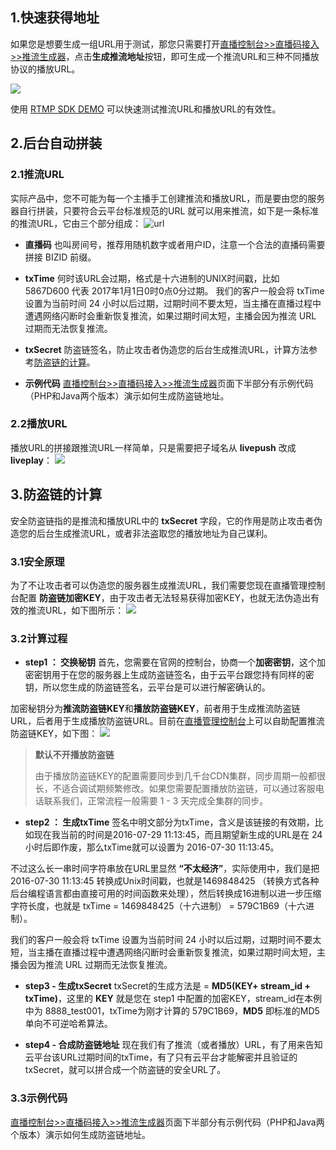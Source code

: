## 1.快速获得地址
如果您是想要生成一组URL用于测试，那您只需要打开[直播控制台>>直播码接入>>推流生成器](http://console.tce.fsphere.cn/live/livecodemanage)，点击**生成推流地址**按钮，即可生成一个推流URL和三种不同播放协议的播放URL。

![](http://imgcache.tcecqpoc.fsphere.cn/image/mc.qcloudimg.com/static/img/98b9b659be67a9ac32384b606ace943f/image.png)


使用 [RTMP SDK DEMO](http://tcecqpoc.fsphere.cn/document/product/454/6555) 可以快速测试推流URL和播放URL的有效性。


## 2.后台自动拼装

### 2.1推流URL 
实际产品中，您不可能为每一个主播手工创建推流和播放URL，而是要由您的服务器自行拼装，只要符合云平台标准规范的URL 就可以用来推流，如下是一条标准的推流URL，它由三个部分组成：
 ![url](http://imgcache.tcecqpoc.fsphere.cn/image/mc.qcloudimg.com/static/img/6b4fd09ab2c7d6f1503070f8c994f4e0/image.png)

- **直播码**
也叫房间号，推荐用随机数字或者用户ID，注意一个合法的直播码需要拼接 BIZID 前缀。

- **txTime**
何时该URL会过期，格式是十六进制的UNIX时间戳，比如 5867D600 代表 2017年1月1日0时0点0分过期。  我们的客户一般会将 txTime 设置为当前时间 24 小时以后过期，过期时间不要太短，当主播在直播过程中遭遇网络闪断时会重新恢复推流，如果过期时间太短，主播会因为推流 URL 过期而无法恢复推流。

- **txSecret**
防盗链签名，防止攻击者伪造您的后台生成推流URL，计算方法参考[防盗链的计算](#.E9.98.B2.E7.9B.97.E9.93.BE.E7.9A.84.E8.AE.A1.E7.AE.97.EF.BC.9F)。

- **示例代码**
[直播控制台>>直播码接入>>推流生成器](http://console.tce.fsphere.cn/live/livecodemanage)页面下半部分有示例代码（PHP和Java两个版本）演示如何生成防盗链地址。

### 2.2播放URL
播放URL的拼接跟推流URL一样简单，只是需要把子域名从 **livepush** 改成 **liveplay**：
![](http://imgcache.tcecqpoc.fsphere.cn/image/mc.qcloudimg.com/static/img/b7d8744654af4a174edf47f8998348a4/image.png)

## 3.防盗链的计算
安全防盗链指的是推流和播放URL中的 **txSecret** 字段，它的作用是防止攻击者伪造您的后台生成推流URL，或者非法盗取您的播放地址为自己谋利。

### 3.1安全原理
为了不让攻击者可以伪造您的服务器生成推流URL，我们需要您现在直播管理控制台配置 **防盗链加密KEY**，由于攻击者无法轻易获得加密KEY，也就无法伪造出有效的推流URL，如下图所示：
![](http://imgcache.tcecqpoc.fsphere.cn/image/mccdn.qcloud.com/static/img/4ea1512fd335f68f30cca0a01e902966/image.png)


### 3.2计算过程
- **step1 ： 交换秘钥**
首先，您需要在官网的控制台，协商一个**加密密钥**，这个加密密钥用于在您的服务器上生成防盗链签名，由于云平台跟您持有同样的密钥，所以您生成的防盗链签名，云平台是可以进行解密确认的。

 加密秘钥分为**推流防盗链KEY**和**播放防盗链KEY**，前者用于生成推流防盗链URL，后者用于生成播放防盗链URL。目前在[直播管理控制台](http://console.tce.fsphere.cn/live)上可以自助配置推流防盗链KEY，如下图：
![](http://imgcache.tcecqpoc.fsphere.cn/image/mc.qcloudimg.com/static/img/6be1d875f1120a16d3692c60bb4485a9/image.png)
 >  **默认不开播放防盗链**
 >   
 > 由于播放防盗链KEY的配置需要同步到几千台CDN集群，同步周期一般都很长，不适合调试期频繁修改。如果您需要配置播放防盗链，可以通过客服电话联系我们，正常流程一般需要 1 - 3 天完成全集群的同步。

- **step2 ： 生成txTime**
签名中明文部分为txTime，含义是该链接的有效期，比如现在我当前的时间是2016-07-29 11:13:45，而且期望新生成的URL是在 24 小时后即作废，那么txTime就可以设置为 2016-07-30 11:13:45。

 不过这么长一串时间字符串放在URL里显然 **“不太经济”**，实际使用中，我们是把  2016-07-30 11:13:45 转换成Unix时间戳，也就是1469848425 （转换方式各种后台编程语言都由直接可用的时间函数来处理），然后转换成16进制以进一步压缩字符长度，也就是 txTime = 1469848425（十六进制） = 579C1B69（十六进制）。
 
 我们的客户一般会将 txTime 设置为当前时间 24 小时以后过期，过期时间不要太短，当主播在直播过程中遭遇网络闪断时会重新恢复推流，如果过期时间太短，主播会因为推流 URL 过期而无法恢复推流。

- **step3 - 生成txSecret**
txSecret的生成方法是 = **MD5(KEY+ stream_id + txTime)**，这里的 **KEY** 就是您在 step1 中配置的加密KEY，stream_id在本例中为 8888_test001，txTime为刚才计算的 579C1B69，**MD5** 即标准的MD5单向不可逆哈希算法。

- **step4 - 合成防盗链地址**
  现在我们有了推流（或者播放）URL，有了用来告知云平台该URL过期时间的txTime，有了只有云平台才能解密并且验证的txSecret，就可以拼合成一个防盗链的安全URL了。
	
### 3.3示例代码
[直播控制台>>直播码接入>>推流生成器](http://console.tce.fsphere.cn/live/livecodemanage)页面下半部分有示例代码（PHP和Java两个版本）演示如何生成防盗链地址。
